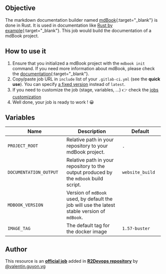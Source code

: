 ## Objective

The markdown documentation builder named [mdBook](https://github.com/rust-lang/mdBook){:target="_blank"} is done in Rust. It is used in documentation like [Rust by example](https://doc.rust-lang.org/rust-by-example/){:target="_blank"}.
This job would build the documentation of a mdBook project.

## How to use it

1. Ensure that you initialized a mdBook project with the `mdbook init` command. If you need more information about mdBook, please check the [documentation](https://github.com/rust-lang/mdBook){:target="_blank"}.
1. Copy/paste job URL in `include` list of your `.gitlab-ci.yml` (see the **quick use**). You can specify [a fixed version](https://docs.r2devops.io/get-started/use-templates/#versioning) instead of `latest`.
1. If you need to customize the job (stage, variables, ...) 👉 check the [jobs
   customization](https://docs.r2devops.io/get-started/use-templates/#job-templates-customization)
1. Well done, your job is ready to work ! 😀

## Variables

| Name | Description | Default |
| ---- | ----------- | ------- |
| `PROJECT_ROOT` <img width=100/> | Relative path in your repository to your mdBook project. <img width=175/>| `.` <img width=100/>|
| `DOCUMENTATION_OUTPUT` <img width=100/> | Relative path in your repository to the output produced by the `mdbook` build script. <img width=175/>| `website_build` <img width=100/>|
| `MDBOOK_VERSION` <img width=100/> | Version of `mdBook` used, by default the job will use the latest stable version of `mdBook`. <img width=175/>| ` ` <img width=100/>|
| `IMAGE_TAG` | The default tag for the docker image | `1.57-buster`  |



## Author
This resource is an **[official job](https://docs.r2devops.io/get-started/faq/#use-a-template)** added in [**R2Devops repository**](https://gitlab.com/r2devops/hub) by [@valentin.guyon.vg](https://gitlab.com/valentin.guyon.vg)
